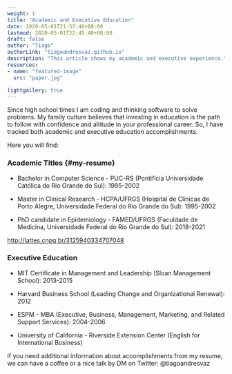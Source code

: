 ```yaml
---
weight: 1
title: "Academic and Executive Education"
date: 2020-05-01T21:57:40+08:00
lastmod: 2020-05-01T22:45:40+08:00
draft: false
author: "Tiago"
authorLink: "tiagoandresvaz.github.io"
description: "This article shows my academic and executive experience."
resources:
- name: "featured-image"
  src: "paper.jpg"

lightgallery: true
---
```


Since high school times I am coding and thinking software to solve problems. 
My family culture believes that investing in education is the path to follow with confidence and altitude in your professional career. So, I have tracked both academic and executive education accomplishments. 

Here you will find:

### Academic Titles {#my-resume}

* Bachelor in Computer Science - PUC-RS (Pontifícia Universidade Católica do Rio Grande do Sul): 1995-2002

* Master in Clinical Research - HCPA/UFRGS (Hospital de Clínicas de Porto Alegre, Universidade Federal do Rio Grande do Sul): 1995-2002

* PhD candidate in Epidemiology - FAMED/UFRGS (Faculdade de Medicina, Universidade Federal do Rio Grande do Sul): 2018-2021

http://lattes.cnpq.br/3125940334707048 

### Executive Education

* MIT Certificate in Management and Leadership (Sloan Management School): 2013-2015

* Harvard Business School (Leading Change and Organizational Renewal): 2012

* ESPM - MBA (Executive, Business, Management, Marketing, and Related Support Services): 2004-2006 

* University of California - Riverside Extension Center (English for International Business)


If you need additional information about accomplishments from my resume, we can have a coffee or a nice talk by DM on Twitter: @tiagoandresvaz 

